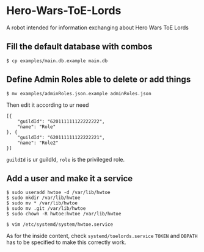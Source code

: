 # Hero-Wars-ToE-Lords

A robot intended for information exchanging about Hero Wars ToE Lords

## Fill the default database with combos

```
$ cp examples/main.db.example main.db
```

## Define Admin Roles able to delete or add things

```
$ mv examples/adminRoles.json.example adminRoles.json
```

Then edit it according to ur need

```
[{
    "guildId": "620111111122222222",
    "name": "Role"
}, {
    "guildId": "620111111122222221",
    "name": "Role2"
}]
```

`guildId` is ur guildId, `role` is the privileged role.

## Add a user and make it a service

```
$ sudo useradd hwtoe -d /var/lib/hwtoe
$ sudo mkdir /var/lib/hwtoe
$ sudo mv * /var/lib/hwtoe
$ sudo mv .git /var/lib/hwtoe
$ sudo chown -R hwtoe:hwtoe /var/lib/hwtoe
```

```
$ vim /etc/systemd/system/hwtoe.service
```

As for the inside content, check `systemd/toelords.service`
`TOKEN` and `DBPATH` has to be specified to make this correctly work.